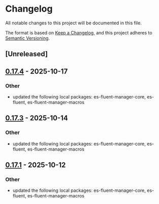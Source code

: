 # Changelog

All notable changes to this project will be documented in this file.

The format is based on [Keep a Changelog](https://keepachangelog.com/en/1.0.0/),
and this project adheres to [Semantic Versioning](https://semver.org/spec/v2.0.0.html).

## [Unreleased]

## [0.17.4](https://github.com/stayhydated/es-fluent/compare/es-fluent-manager-bevy-v0.17.3...es-fluent-manager-bevy-v0.17.4) - 2025-10-17

### Other

- updated the following local packages: es-fluent-manager-core, es-fluent, es-fluent-manager-macros

## [0.17.3](https://github.com/stayhydated/es-fluent/compare/es-fluent-manager-bevy-v0.17.2...es-fluent-manager-bevy-v0.17.3) - 2025-10-14

### Other

- updated the following local packages: es-fluent-manager-core, es-fluent, es-fluent-manager-macros

## [0.17.1](https://github.com/stayhydated/es-fluent/compare/es-fluent-manager-bevy-v0.17.0...es-fluent-manager-bevy-v0.17.1) - 2025-10-12

### Other

- updated the following local packages: es-fluent-manager-core, es-fluent, es-fluent-manager-macros
